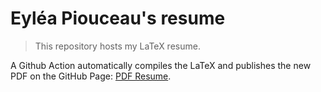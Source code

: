 # Eyléa Piouceau's resume

> This repository hosts my LaTeX resume.

A Github Action automatically compiles the LaTeX and publishes the new PDF on the GitHub Page: [PDF Resume](https://eylea-piouceau.github.io/resume).